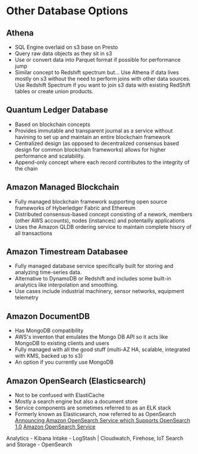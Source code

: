 # Other Database Options #

## Athena ##
- SQL Engine overlaid on s3 base on Presto
- Query raw data objects as they sit in s3
- Use or convert data into Parquet format if possible for performance jump
- Similar concept to Redshift spectrum but... Use Athena if data lives mostly on s3 without the need to perform joins with other data sources.  Use Redshift Spectrum if you want to join s3 data with existing RedShift tables or create union products.

## Quantum Ledger Database ##
- Based on blockchain concepts
- Provides immutable and transparent journal as a service without havining to set up and maintain an entire blockchain framework
- Centralized design (as opposed to decentralized consensus based design for common blockchain frameworks) allows for higher performance and scalability.
- Append-only concept where each record contributes to the integrity of the chain

## Amazon Managed Blockchain ##
- Fully managed blockchain framework supporting open source frameworks of Hyberledger Fabric and Ethereum
- Distributed consensus-based concept consisting of a nework, members (other AWS accounts), nodes (instances) and potentailly applications
- Uses the Amazon QLDB ordering service to maintain complete hisory of all transactions

## Amazon Timestream Databasee ##
- Fully managed database service specifically built for storing and analyzing time-series data.
- Alternative to DynamoDB or Redshift and includes some built-in analytics like interpolation and smoothing.
- Use cases include industrial machinery, sensor networks, equipment telemetry

## Amazon DocumentDB  ##
- Has MongoDB compatibility
- AWS's inventon that emulates the Mongo DB API so it acts like MongoDB to existing clients and users
- Fully managed with all the good stuff (multi-AZ HA, scalable, integrated with KMS, backed up to s3)
- An option if you currently use MongoDB

## Amazon OpenSearch (Elasticsearch) ##
- Not to be confused with ElastiCache
- Mostly a search engine but also a document store 
- Service components are sometimes referred to as an ELK stack
- Formerly known as Elasticsearch, now referred to as OpenSearch
[Announcing Amazon OpenSearch Service which Supports OpenSearch 1.0](https://aws.amazon.com/blogs/aws/announcing-amazon-opensearch-service-which-supports-opensearch-10/)
[Amazon OpenSearch Service](https://aws.amazon.com/opensearch-service/)

Analytics - Kibana
Intake - LogStash | Cloudwatch, Firehose, IoT
Search and Storage - OpenSearch


